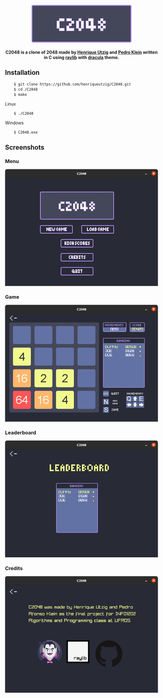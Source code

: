 <p align="center">
  <img src="src/resources/textures/logo.png" alt="Screenshot"/>
</p>

<div align="center">
    <h4>
        C2048 is a clone of 2048 made by <a href="https://github.com/henriqueutzig">Henrique Utzig</a> and <a href="https://github.com/PedroKlein">Pedro Klein</a> written in C using <a href="https://raylib.com/">raylib</a> with <a href="https://draculatheme.com/">dracula</a> theme.
    </h4>
</div>

## Installation
```bash
    $ git clone https://github.com/henriqueutzig/C2048.git
    $ cd /C2048
    $ make
```
Linux
```bash
    $ ./C2048
```
Windows
```bash
    $ C2048.exe
```

## Screenshots
### Menu
<p align="center">
  <img src="src/resources/screenshots/mainMenu.png" alt="Screenshot"/>
</p>

### Game
<p align="center">
  <img src="src/resources/screenshots/loadGame.png"  alt="Screenshot"/>
</p>

### Leaderboard
<p align="center">
  <img src="src/resources/screenshots/highScoresScene.png" alt="Screenshot"/>
</p>

### Credits
<p align="center">
  <img src="src/resources/screenshots/creditsScene.png" alt="Screenshot"/>
</p>